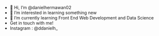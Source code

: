 - 👋 Hi, I’m @danielhermawan02
- 👀 I’m interested in learning something new
- 🌱 I’m currently learning Front End Web Development and Data Science
- Get in touch with me!
- Instagram : @ddanielh_ 

<!---
danielhermawan02/danielhermawan02 is a ✨ special ✨ repository because its `README.md` (this file) appears on your GitHub profile.
You can click the Preview link to take a look at your changes.
--->
